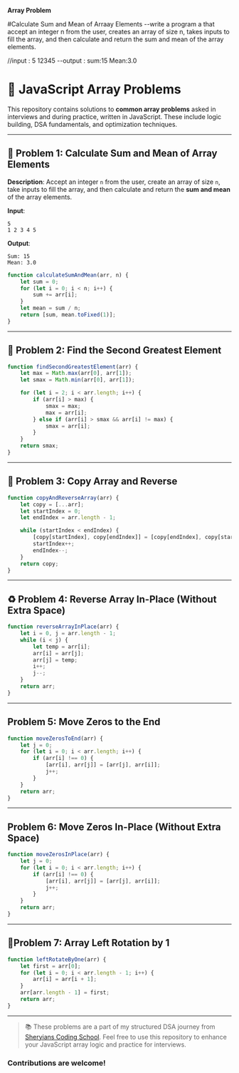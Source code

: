 **Array Problem**

#Calculate Sum and Mean of Arraay Elements
--write a program a that accept an integer n from the user, creates an array of size n, takes inputs to fill the array, and then calculate and return the sum and mean of the array elements.

//input : 5
12345
--output : sum:15
Mean:3.0


# 📃 JavaScript Array Problems

This repository contains solutions to **common array problems** asked in interviews and during practice, written in JavaScript. These include logic building, DSA fundamentals, and optimization techniques.

---

## 🔢 Problem 1: Calculate Sum and Mean of Array Elements

**Description**: Accept an integer `n` from the user, create an array of size `n`, take inputs to fill the array, and then calculate and return the **sum and mean** of the array elements.

**Input**:
```
5
1 2 3 4 5
```
**Output**:
```
Sum: 15
Mean: 3.0
```

```js
function calculateSumAndMean(arr, n) {
    let sum = 0;
    for (let i = 0; i < n; i++) {
        sum += arr[i];
    }
    let mean = sum / n;
    return [sum, mean.toFixed(1)];
}
```

---

## 🥈 Problem 2: Find the Second Greatest Element

```js
function findSecondGreatestElement(arr) {
    let max = Math.max(arr[0], arr[1]);
    let smax = Math.min(arr[0], arr[1]);

    for (let i = 2; i < arr.length; i++) {
        if (arr[i] > max) {
            smax = max;
            max = arr[i];
        } else if (arr[i] > smax && arr[i] != max) {
            smax = arr[i];
        }
    }
    return smax;
}
```

---

## 🔄 Problem 3: Copy Array and Reverse

```js
function copyAndReverseArray(arr) {
    let copy = [...arr];
    let startIndex = 0;
    let endIndex = arr.length - 1;

    while (startIndex < endIndex) {
        [copy[startIndex], copy[endIndex]] = [copy[endIndex], copy[startIndex]];
        startIndex++;
        endIndex--;
    }
    return copy;
}
```

---

## ♻️ Problem 4: Reverse Array In-Place (Without Extra Space)

```js
function reverseArrayInPlace(arr) {
    let i = 0, j = arr.length - 1;
    while (i < j) {
        let temp = arr[i];
        arr[i] = arr[j];
        arr[j] = temp;
        i++;
        j--;
    }
    return arr;
}
```

---

##  Problem 5: Move Zeros to the End

```js
function moveZerosToEnd(arr) {
    let j = 0;
    for (let i = 0; i < arr.length; i++) {
        if (arr[i] !== 0) {
            [arr[i], arr[j]] = [arr[j], arr[i]];
            j++;
        }
    }
    return arr;
}
```

---

## Problem 6: Move Zeros In-Place (Without Extra Space)

```js
function moveZerosInPlace(arr) {
    let j = 0;
    for (let i = 0; i < arr.length; i++) {
        if (arr[i] !== 0) {
            [arr[i], arr[j]] = [arr[j], arr[i]];
            j++;
        }
    }
    return arr;
}
```

---

## 🔄Problem 7: Array Left Rotation by 1

```js
function leftRotateByOne(arr) {
    let first = arr[0];
    for (let i = 0; i < arr.length - 1; i++) {
        arr[i] = arr[i + 1];
    }
    arr[arr.length - 1] = first;
    return arr;
}
```

---

> 📚 These problems are a part of my structured DSA journey from [Sheryians Coding School](https://www.youtube.com/@sheryians).
Feel free to use this repository to enhance your JavaScript array logic and practice for interviews.

### Contributions are welcome!

